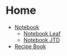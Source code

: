 # Home

- [Notebook](notebook)
  - [Notebook Leaf](notebook-leaf)
  - [Notebook JTD](notebook-just-the-docs)
- [Recipe Book](recipe-book)
